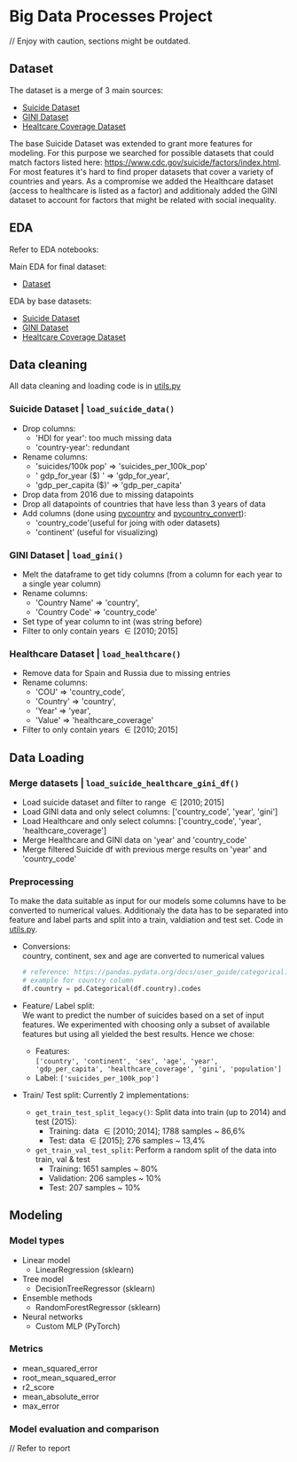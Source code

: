 # Big Data Processes Project

// Enjoy with caution, sections might be outdated.

## Dataset

The dataset is a merge of 3 main sources:

- [Suicide Dataset](https://www.kaggle.com/datasets/russellyates88/suicide-rates-overview-1985-to-2016)
- [GINI Dataset](https://data.worldbank.org/indicator/SI.POV.GINI?end=2021&most_recent_value_desc=true&start=2021&view=map)
- [Healtcare Coverage Dataset](https://stats.oecd.org/Index.aspx?ThemeTreeId=9)

The base Suicide Dataset was extended to grant more features for modeling.
For this purpose we searched for possible datasets that could match factors listed here: https://www.cdc.gov/suicide/factors/index.html.
For most features it's hard to find proper datasets that cover a variety of countries and years.
As a compromise we added the Healthcare dataset (access to healthcare is listed as a factor) and additionaly added the GINI dataset to account for factors that might be related with social inequality.

## EDA

Refer to EDA notebooks:

Main EDA for final dataset:

- [Dataset](mental_health/eda_ds.ipynb)

EDA by base datasets:

- [Suicide Dataset](mental_health/eda_suicide.ipynb)
- [GINI Dataset](mental_health/eda_gini.ipynb)
- [Healtcare Coverage Dataset](mental_health/eda_hc_coverage.ipynb)

## Data cleaning

All data cleaning and loading code is in [utils.py](mental_health/utils.py)

### Suicide Dataset | `load_suicide_data()`

- Drop columns:
  - 'HDI for year': too much missing data
  - 'country-year': redundant
- Rename columns:
  - 'suicides/100k pop' => 'suicides_per_100k_pop'
  - ' gdp_for_year ($) ' => 'gdp_for_year',
  - 'gdp_per_capita ($)' => 'gdp_per_capita'
- Drop data from 2016 due to missing datapoints
- Drop all datapoints of countries that have less than 3 years of data
- Add columns (done using [pycountry](https://pypi.org/project/pycountry/) and [pycountry_convert](https://pypi.org/project/pycountry-convert/)):
  - 'country_code'(useful for joing with oder datasets)
  - 'continent' (useful for visualizing)

### GINI Dataset | `load_gini()`

- Melt the dataframe to get tidy columns (from a column for each year to a single year column)
- Rename columns:
  - 'Country Name' => 'country',
  - 'Country Code' => 'country_code'
- Set type of year column to int (was string before)
- Filter to only contain years $\in [2010; 2015]$

### Healthcare Dataset | `load_healthcare()`

- Remove data for Spain and Russia due to missing entries
- Rename columns:
  - 'COU' => 'country_code',
  - 'Country' => 'country',
  - 'Year' => 'year',
  - 'Value' => 'healthcare_coverage'
- Filter to only contain years $\in [2010; 2015]$

## Data Loading

### Merge datasets | `load_suicide_healthcare_gini_df()`

- Load suicide dataset and filter to range $\in [2010; 2015]$
- Load GINI data and only select columns: ['country_code', 'year', 'gini']
- Load Healthcare and only select columns: ['country_code', 'year', 'healthcare_coverage']
- Merge Healthcare and GINI data on 'year' and 'country_code'
- Merge filtered Suicide df with previous merge results on 'year' and 'country_code'

### Preprocessing

To make the data suitable as input for our models some columns have to be converted to numerical values. Additionaly the data has to be separated into feature and label parts and split into a train, valdiation and test set.
Code in [utils.py](mental_health/utils.py).

- Conversions:  
  country, continent, sex and age are converted to numerical values
  ```python
  # reference: https://pandas.pydata.org/docs/user_guide/categorical.html
  # example for country column
  df.country = pd.Categorical(df.country).codes
  ```
- Feature/ Label split:  
   We want to predict the number of suicides based on a set of input features. We experimented with choosing only a subset of available features but using all yielded the best results. Hence we chose:

  - Features:  
     `['country', 'continent', 'sex', 'age', 'year',
'gdp_per_capita', 'healthcare_coverage', 'gini', 'population']`
  - Label: `['suicides_per_100k_pop']`

- Train/ Test split:
  Currently 2 implementations:
  - `get_train_test_split_legacy()`:
    Split data into train (up to 2014) and test (2015):
    - Training: data $\in [2010; 2014]$; 1788 samples ~ 86,6%
    - Test: data $\in [2015]$; 276 samples ~ 13,4%
  - `get_train_val_test_split`:
    Perform a random split of the data into train, val & test
    - Training: 1651 samples ~ 80%
    - Validation: 206 samples ~ 10%
    - Test: 207 samples ~ 10%

## Modeling

### Model types

- Linear model
  - LinearRegression (sklearn)
- Tree model
  - DecisionTreeRegressor (sklearn)
- Ensemble methods
  - RandomForestRegressor (sklearn)
- Neural networks
  - Custom MLP (PyTorch)

### Metrics

- mean_squared_error
- root_mean_squared_error
- r2_score
- mean_absolute_error
- max_error

### Model evaluation and comparison

// Refer to report
